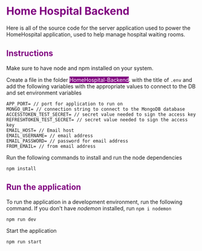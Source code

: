 <h1 style='color: purple'> Home Hospital Backend</h1>
Here is all of the source code for the server application used to power the HomeHospital application, used to help manage hospital waiting rooms. 

<h2 style='color: purple'> Instructions</h2>
Make sure to have node and npm installed on your system.

Create a file in the folder <mark style="background-color: purple;color: white">HomeHospital-Backend</mark>. with the title of `.env` and add the following variables with the appropriate values to connect to the DB and set environment variables
```
APP_PORT= // port for application to run on
MONGO_URI= // connection string to connect to the MongoDB database
ACCESSTOKEN_TEST_SECRET= // secret value needed to sign the access key
REFRESHTOKEN_TEST_SECRET= // secret value needed to sign the access key
EMAIL_HOST= // Email host
EMAIL_USERNAME= // email address
EMAIL_PASSWORD= // password for email address
FROM_EMAIL= // from email address
```
Run the following commands to install and run the node dependencies
```
npm install
```
<h2 style='color: purple'>  Run the application</h2>

To run the application in a development environment, run the following command. If you don't have *nodemon* installed, run `npm i nodemon`
```
npm run dev
```
Start the application
```
npm run start
```
